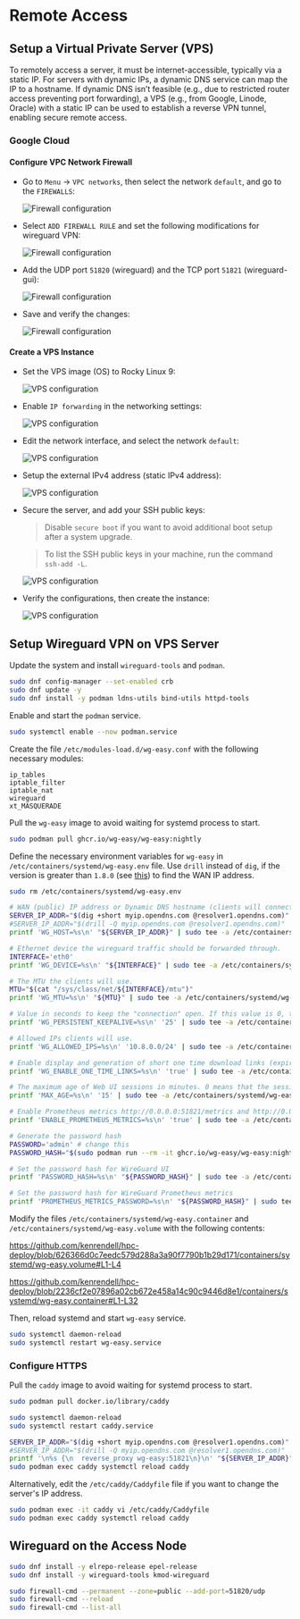 # Remote Access

## Setup a Virtual Private Server (VPS)

To remotely access a server, it must be internet-accessible, typically via a static IP. For servers with dynamic IPs, a dynamic DNS service can map the IP to a hostname. If dynamic DNS isn’t feasible (e.g., due to restricted router access preventing port forwarding), a VPS (e.g., from Google, Linode, Oracle) with a static IP can be used to establish a reverse VPN tunnel, enabling secure remote access.

### Google Cloud

#### Configure VPC Network Firewall

- Go to `Menu` → `VPC networks`, then select the network `default`, and go to the `FIREWALLS`:

  ![Firewall configuration](../assets/configure-vps-firewall-00.png)

- Select `ADD FIREWALL RULE` and set the following modifications for wireguard VPN:

  ![Firewall configuration](../assets/configure-vps-firewall-01.png)

- Add the UDP port `51820` (wireguard) and the TCP port `51821` (wireguard-gui):

  ![Firewall configuration](../assets/configure-vps-firewall-02.png)

- Save and verify the changes:

  ![Firewall configuration](../assets/configure-vps-firewall-03.png)

#### Create a VPS Instance

- Set the VPS image (OS) to Rocky Linux 9:

  ![VPS configuration](../assets/configure-vps-00.png)

- Enable `IP forwarding` in the networking settings:

  ![VPS configuration](../assets/configure-vps-01.png)

- Edit the network interface, and select the network `default`:

  ![VPS configuration](../assets/configure-vps-02.png)

- Setup the external IPv4 address (static IPv4 address):

  ![VPS configuration](../assets/configure-vps-03.png)

- Secure the server, and add your SSH public keys:

  > Disable `secure boot` if you want to avoid additional boot setup after a system upgrade.

  > To list the SSH public keys in your machine, run the command `ssh-add -L`.

  ![VPS configuration](../assets/configure-vps-04.png)

- Verify the configurations, then create the instance:

  ![VPS configuration](../assets/configure-vps-05.png)

## Setup Wireguard VPN on VPS Server

Update the system and install `wireguard-tools` and `podman`.

``` sh
sudo dnf config-manager --set-enabled crb
sudo dnf update -y
sudo dnf install -y podman ldns-utils bind-utils httpd-tools
```

Enable and start the `podman` service.

``` sh
sudo systemctl enable --now podman.service
```

Create the file `/etc/modules-load.d/wg-easy.conf` with the following necessary modules:

``` text
ip_tables
iptable_filter
iptable_nat
wireguard
xt_MASQUERADE
```

Pull the `wg-easy` image to avoid waiting for systemd process to start.

``` sh
sudo podman pull ghcr.io/wg-easy/wg-easy:nightly
```

Define the necessary environment variables for `wg-easy` in `/etc/containers/systemd/wg-easy.env` file. Use `drill` instead of `dig`, if the version is greater than `1.8.0` (see [this](https://github.com/NLnetLabs/ldns/issues/28)) to find the WAN IP address.

``` sh
sudo rm /etc/containers/systemd/wg-easy.env

# WAN (public) IP address or Dynamic DNS hostname (clients will connect to)
SERVER_IP_ADDR="$(dig +short myip.opendns.com @resolver1.opendns.com)"
#SERVER_IP_ADDR="$(drill -Q myip.opendns.com @resolver1.opendns.com)"
printf 'WG_HOST=%s\n' "${SERVER_IP_ADDR}" | sudo tee -a /etc/containers/systemd/wg-easy.env

# Ethernet device the wireguard traffic should be forwarded through.
INTERFACE='eth0'
printf 'WG_DEVICE=%s\n' "${INTERFACE}" | sudo tee -a /etc/containers/systemd/wg-easy.env

# The MTU the clients will use.
MTU="$(cat "/sys/class/net/${INTERFACE}/mtu")"
printf 'WG_MTU=%s\n' "${MTU}" | sudo tee -a /etc/containers/systemd/wg-easy.env

# Value in seconds to keep the "connection" open. If this value is 0, then connections won't be kept alive.
printf 'WG_PERSISTENT_KEEPALIVE=%s\n' '25' | sudo tee -a /etc/containers/systemd/wg-easy.env

# Allowed IPs clients will use.
printf 'WG_ALLOWED_IPS=%s\n' '10.8.0.0/24' | sudo tee -a /etc/containers/systemd/wg-easy.env

# Enable display and generation of short one time download links (expire after 5 minutes)
printf 'WG_ENABLE_ONE_TIME_LINKS=%s\n' 'true' | sudo tee -a /etc/containers/systemd/wg-easy.env

# The maximum age of Web UI sessions in minutes. 0 means that the session will exist until the browser is closed.
printf 'MAX_AGE=%s\n' '15' | sudo tee -a /etc/containers/systemd/wg-easy.env

# Enable Prometheus metrics http://0.0.0.0:51821/metrics and http://0.0.0.0:51821/metrics/json
printf 'ENABLE_PROMETHEUS_METRICS=%s\n' 'true' | sudo tee -a /etc/containers/systemd/wg-easy.env

# Generate the password hash
PASSWORD='admin' # change this
PASSWORD_HASH="$(sudo podman run --rm -it ghcr.io/wg-easy/wg-easy:nightly wgpw "${PASSWORD}" | tr -d "[:space:][:cntrl:]'" | cut -d '=' -f 2)"

# Set the password hash for WireGuard UI
printf 'PASSWORD_HASH=%s\n' "${PASSWORD_HASH}" | sudo tee -a /etc/containers/systemd/wg-easy.env

# Set the password hash for WireGuard Prometheus metrics
printf 'PROMETHEUS_METRICS_PASSWORD=%s\n' "${PASSWORD_HASH}" | sudo tee -a /etc/containers/systemd/wg-easy.env
```

Modify the files `/etc/containers/systemd/wg-easy.container` and `/etc/containers/systemd/wg-easy.volume` with the following contents:

https://github.com/kenrendell/hpc-deploy/blob/626366d0c7eedc579d288a3a90f7790b1b29d171/containers/systemd/wg-easy.volume#L1-L4

https://github.com/kenrendell/hpc-deploy/blob/2236cf2e07896a02cb672e458a14c90c9446d8e1/containers/systemd/wg-easy.container#L1-L32

Then, reload systemd and start `wg-easy` service.

``` sh
sudo systemctl daemon-reload
sudo systemctl restart wg-easy.service
```

### Configure HTTPS

Pull the `caddy` image to avoid waiting for systemd process to start.

``` sh
sudo podman pull docker.io/library/caddy
```

``` sh
sudo systemctl daemon-reload
sudo systemctl restart caddy.service
```

``` sh
SERVER_IP_ADDR="$(dig +short myip.opendns.com @resolver1.opendns.com)"
#SERVER_IP_ADDR="$(drill -Q myip.opendns.com @resolver1.opendns.com)"
printf '\n%s {\n  reverse_proxy wg-easy:51821\n}\n' "${SERVER_IP_ADDR}" | sudo podman exec -i caddy tee -a /etc/caddy/Caddyfile
sudo podman exec caddy systemctl reload caddy
```

Alternatively, edit the `/etc/caddy/Caddyfile` file if you want to change the server's IP address.

``` sh
sudo podman exec -it caddy vi /etc/caddy/Caddyfile
sudo podman exec caddy systemctl reload caddy
```

## Wireguard on the Access Node

``` sh
sudo dnf install -y elrepo-release epel-release
sudo dnf install -y wireguard-tools kmod-wireguard
```

``` sh
sudo firewall-cmd --permanent --zone=public --add-port=51820/udp
sudo firewall-cmd --reload
sudo firewall-cmd --list-all
```
